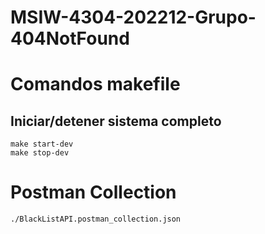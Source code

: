 # MSIW-4304-202212-Grupo-404NotFound

# Comandos makefile

## Iniciar/detener sistema completo
```
make start-dev
make stop-dev
```

# Postman Collection
```
./BlackListAPI.postman_collection.json
```